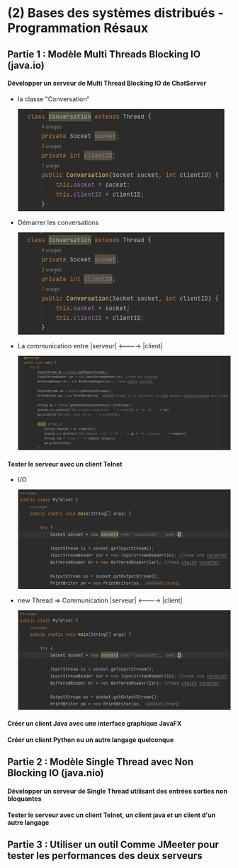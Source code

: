 # (2) Bases des systèmes distribués - Programmation Résaux

## Partie 1 : Modèle Multi Threads Blocking IO (java.io)
   #### Développer un serveur de Multi Thread Blocking IO de ChatServer
   * la classe "Conversation" 
            
       ![](images/2.jpg)
            
   * Démarrer les conversations
       
       ![](images/2.jpg) 
       
   * La communication entre |serveur| <----> |client|
   
       ![](images/3.jpg)
   
   #### Tester le serveur avec un client Telnet
   * I/O
   
      ![](images/4.jpg)
      
   * new Thread => Communication |serveur| <----> |client|
      
      ![](images/4.jpg)
   
   #### Créer un client Java avec une interface graphique JavaFX
   
   #### Créer un client Python ou un autre langage quelconque
      
## Partie 2 : Modèle Single Thread avec Non Blocking IO (java.nio)
   #### Développer un serveur de Single Thread  utilisant des entrées sorties non bloquantes 
   #### Tester le serveur avec un client Telnet, un client java et un client d'un autre langage
      
## Partie 3 : Utiliser un outil Comme JMeeter pour tester les performances des deux serveurs
